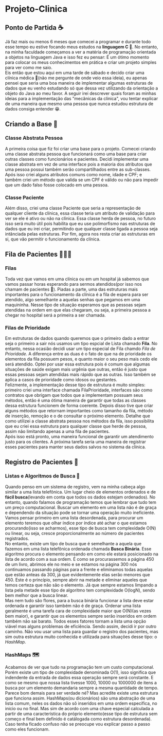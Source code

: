 # Projeto-Clinica

## Ponto de Partida ☕
<p>  Já faz mais ou menos 6 meses que comecei a programar e durante todo esse tempo eu estive focando meus estudos na <b>linguagem C </b> 🤖. No entanto, na minha faculdade começamos a ver a matéria de programação orientada a objetos na linguagem Java e isso fez eu pensar: É um ótimo momento para colocar os meus conhecimentos em prática e criar um projeto simples para ver como me saio.
<br>
  Eis então que estou aqui em uma tarde de sábado e decido criar uma clínica médica 🥼(não me pergunte de onde veio essa ideia), eu apenas pensei que seria uma boa maneira de implementar algumas estruturas de dados que eu venho estudando só que dessa vez utilizando da orientação a objeto do Java ao meu favor. A seguir irei descrever quais foram as minhas ideias para a implementação das "mecânicas da clínica", vou tentar explicar de uma maneira que mesmo uma pessoa que nunca estudou estrutura de dados consiga entender 😁.</p>

## Criando a Base 🏣
### Classe Abstrata Pessoa

<p>  A primeira coisa que fiz foi criar uma base para o projeto. Comecei criando uma classe abstrata pessoa que funcionará como uma base para criar outras classes como funcionários e pacientes. Decidi implementar uma classe abstrata em vez de uma interface pois a maioria dos atributos que uma pessoa possui também serão compartilhados entre as sub-classes. Após isso criei alguns atributos comuns como nome, idade e CPF; e também criei um método que valida se um CPF é válido ou não para impedir que um dado falso fosse colocado em uma pessoa.
<br>

### Classe Paciente
  Além disso, criei uma classe Paciente que seria a representação de qualquer cliente da clínica, essa classe teria um atributo de validação para ver se ele é ativo ou não na clínica. Essa classe herda de pessoa, no futuro isso será muito útil pois habilita que eu use polimorfismo nas estruturas de dados que eu irei criar, permitindo que qualquer classe ligada a pessoa seja intânciada pelas estruturas. Por fim, agora nos resta criar as estruturas em si, que vão permitir o funcionamento da clínica.
</p>

## Fila de Pacientes 👩🏻‍🦳

### Filas

<p>  Toda vez que vamos em uma clínica ou em um hospital já sabemos que vamos passar horas esperando para sermos atendidos(por isso nos chamam de pacientes 🤡). Piadas a parte, uma das estruturas mais importantes para o funcionamento da clínica é a fila de espera para ser atendido, algo semelhante a aquelas senhas que pegamos em uma maquininha. Nesse tipo de situação esperamos que as pessoas sejam atendidas na ordem em que elas chegaram, ou seja, a primeira pessoa a chegar no hospital será a primeira a ser chamada.
<br>

### Filas de Prioridade

  Em estruturas de dados quando queremos que o primeiro dado a entrar seja o primeiro a sair nós usamos um tipo espcial de Lista chamado <b>Fila</b>. No entanto, nessa ocasião decidi usar um tipo especial de Fila chamdo <i>Fila de Prioridade</i>. A diferença entre as duas é o fato de que na de prioridade os elementos da fila possuem pesos, e quanto maior o seu peso mais cedo ele será atendido. Optei por usar essa estrutura pois é comum que algumas situações de saúde exigam mais urgênia que outras, então é justo que essas pessoas sejam atendidas mais rápido que as outras. Isso também se aplica a casos de prioridade como idosos ou gestantes.
<br>
  Felizmente, a implementação desse tipo de estrutura é muito simples: primeiro criei uma interface chamada FilaPrioridade, interfaces são como contratos que obrigam que todos que a implementam possuam seus métodos, então é uma ótima maneira de garantir que todas as classes dessa estrutura funcionem de forma coerente. Depois disso tive que criar alguns métodos que retornam importantes como tamanho da fila, método de inserção, remoção e o de consultar o próximo elemento. Detalhe que como utilizei a classe abstrata pessoa nos métodos da fila, isso possibilita que eu criei essa estrutura para qualquer classe que herde de pessoa, assim não limitando apenas a uma fila de pacientes.
<br>
  Após isso está pronto, uma maneira funcional de garantir um atendimento justo para os clientes. A próxima tarefa seria uma maneira de registrar esses pacientes para manter seus dados salvos no sistema da clínica.</p>

## Registro de Pacientes 📖
### Listas e Algoritmos de Busca 🔎

<p>
  Quando penso em um sistema de registro, vem na minha cabeça algo similar a uma lista telefônica. Um lugar cheio de elementos ordenados e de <b>fácil busca</b>(levando em conta que todos os dados estejam ordenados). No entanto, quando falamos de programação temos que lembrar que tudo tem um preço computacional. Buscar um elemento em uma lista não é de graça e dependendo da situação pode se tornar uma operação muito ineficiente. Vamos pensar primeiro em uma lista desordenada, para procurar um elemento teremos que olhar índice por índice até achar o que estamos procurando(isso se acharmos), esse tipo de busca tem complexidade O(N) ou linear, ou seja, cresce proporcionalmente ao número de pacientes registrados.
<br>
  No entanto, existe um tipo de busca que é semelhante a aquela que fazemos em uma lista telefônica ordenada chamada <b>Busca Binária</b>. Esse algoritmo procura o elemento pensando em como ele estará posicionado na lista de acordo com a sua ordem. É como se procurassemos a página 450 de um livro, abrimos ele no meio e se estamos na página 300 nós continuamos passando páginas para a frente e eliminamos todas aquelas que estão anteas da 300, já que evidentemente elas serão menores que 450. Este é o princípio, sempre abrir na metade e eliminar aqueles que temos certeza que não são o elemento. Já que sempre estamos limpando a lista pela metade esse tipo de algoritmo tem complexidade O(logN), sendo bem melhor que a busca linear. 
<br>
  Mas nem tudo são flores, para a busca binária funcionar a lista deve estar ordenada e garantir isso também não é de graça. Ordenar uma lista geralmente é uma tarefa cara de complexidade maior que O(N)(as vezes bem maior), e garantir que os elementos sempre serão inseridos em ordem também não sai barato. Todos esses fatores tornam a lista uma opção viável mas alguns problemas de eficiência. Sendo assim, decidi ir por outro caminho. Não vou usar uma lista para guardar o registro dos pacientes, mas sim outra estrutura muito conhecida e utilizada para situações desse tipo: o <i>HashMap</i>.
</p>

### HashMaps 🗺️

<p>
  Acabamos de ver que tudo na programação tem um custo computacional. Porém existe um tipo de complexidade denominada O(1), isso significa que indendente da entrada de dados essa operação sempre será constante. E como se mesmo que nossa lista tivesse 1000, 10000 ou 1000000 de itens a busca por um elemento demandaria sempre a mesma quantidade de tempo. Parece bom demais para ser verdade né? Mas acredite existe uma estrutura que funciona assim. HashMaps(ou dicionários) são uma abstração de uma lista comum, neles os dados não sõ inseridos em uma ordem específica, no inicio ou no final. Mas sim de acordo com uma chave especial calculada a partir de uma característica do próprio elemento(esse tipo de estrutura sem começo e final bem definido é catálogada como estrutura desordenada). Caso tenha ficado confuso não se preocupe vou explicar passo a passo como eles funcionam. 
</p>
